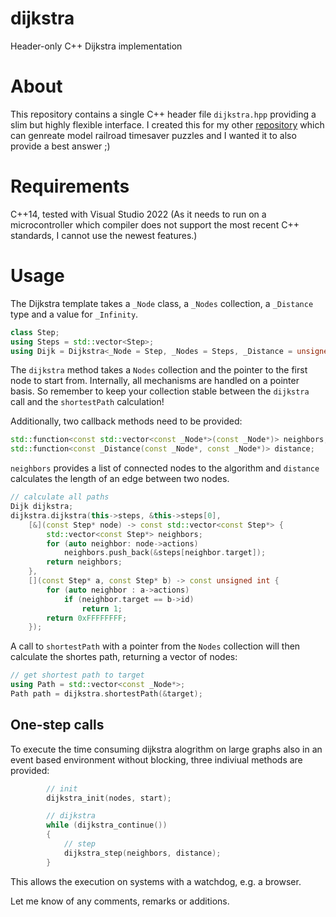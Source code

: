 # dijkstra
Header-only C++ Dijkstra implementation

# About
This repository contains a single C++ header file `dijkstra.hpp` providing a slim but highly flexible interface.
I created this for my other [repository](https://github.com/danie1kr/timeSaverSolver) which can genreate model railroad timesaver puzzles and I wanted it to also provide a best answer ;)

# Requirements
C++14, tested with Visual Studio 2022
(As it needs to run on a microcontroller which compiler does not support the most recent C++ standards, I cannot use the newest features.)

# Usage
The Dijkstra template takes a `_Node` class, a `_Nodes` collection, a `_Distance` type and a value for `_Infinity`.

```C++
class Step;
using Steps = std::vector<Step>;
using Dijk = Dijkstra<_Node = Step, _Nodes = Steps, _Distance = unsigned int, _Infinity = 0xFFFFFFFF>;
```

The `dijkstra` method takes a `Nodes` collection and the pointer to the first node to start from. Internally, all mechanisms are handled on a pointer basis. So remember to keep your collection stable between the `dijkstra` call and the `shortestPath` calculation!

Additionally, two callback methods need to be provided:
```C++
std::function<const std::vector<const _Node*>(const _Node*)> neighbors;
std::function<const _Distance(const _Node*, const _Node*)> distance;
```
`neighbors` provides a list of connected nodes to the algorithm and `distance` calculates the length of an edge between two nodes.

```C++
// calculate all paths
Dijk dijkstra;
dijkstra.dijkstra(this->steps, &this->steps[0],
	[&](const Step* node) -> const std::vector<const Step*> {
		std::vector<const Step*> neighbors;
		for (auto neighbor: node->actions)
			neighbors.push_back(&steps[neighbor.target]);
		return neighbors;
	},
	[](const Step* a, const Step* b) -> const unsigned int {
		for (auto neighbor : a->actions)
			if (neighbor.target == b->id)
				return 1;
		return 0xFFFFFFFF;
	});
```

A call to `shortestPath` with a pointer from the `Nodes` collection will then calculate the shortes path, returning a vector of nodes:
```C++
// get shortest path to target
using Path = std::vector<const _Node*>;
Path path = dijkstra.shortestPath(&target);
```

## One-step calls
To execute the time consuming dijkstra alogrithm on large graphs also in an event based environment without blocking, three indiviual methods are provided:
```C++
		// init
		dijkstra_init(nodes, start);

		// dijkstra
		while (dijkstra_continue())
		{
			// step
			dijkstra_step(neighbors, distance);
		}
```
This allows the execution on systems with a watchdog, e.g. a browser.

Let me know of any comments, remarks or additions.